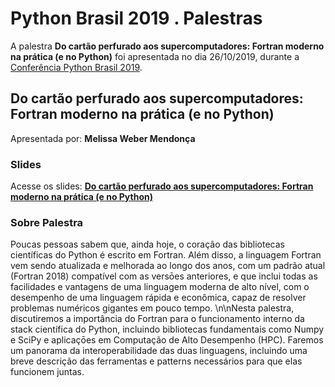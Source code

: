 # Python Brasil 2019 . Palestras


A palestra **Do cartão perfurado aos supercomputadores: Fortran moderno na prática (e no Python)** foi apresentada no dia 26/10/2019, durante a [Conferência Python Brasil 2019](http://2019.pythonbrasil.org.br).


## Do cartão perfurado aos supercomputadores: Fortran moderno na prática (e no Python)
Apresentada por: **Melissa Weber Mendonça**

### Slides
Acesse os slides: **[Do cartão perfurado aos supercomputadores: Fortran moderno na prática (e no Python)](./pybr2019-melissa-weber-mendonca-do-cartao-perfurado-aos-supercomputadores.pdf)**


### Sobre Palestra
Poucas pessoas sabem que, ainda hoje, o coração das bibliotecas científicas do Python é escrito em Fortran. Além disso, a linguagem Fortran vem sendo atualizada e melhorada ao longo dos anos, com um padrão atual (Fortran 2018) compatível com as versōes anteriores, e que inclui todas as facilidades e vantagens de uma linguagem moderna de alto nível, com o desempenho de uma linguagem rápida e econômica, capaz de resolver problemas numéricos gigantes em pouco tempo. \\n\\nNesta palestra, discutiremos a importância do Fortran para o funcionamento interno da stack científica do Python, incluindo bibliotecas fundamentais como Numpy e SciPy e aplicaçōes em Computação de Alto Desempenho (HPC). Faremos um panorama da interoperabilidade das duas linguagens, incluindo uma breve descrição das ferramentas e patterns necessários para que elas funcionem juntas.




